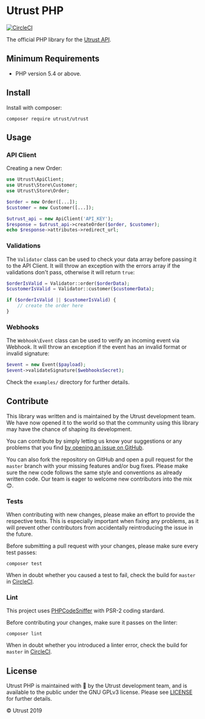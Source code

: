 # Utrust PHP

[![CircleCI](https://circleci.com/gh/utrustdev/utrust-php.svg?style=svg)](https://circleci.com/gh/utrustdev/utrust-php)

The official PHP library for the [Utrust API](https://docs.api.utrust.com).

## Minimum Requirements

- PHP version 5.4 or above.

## Install

Install with composer:

```
composer require utrust/utrust
```

## Usage

### API Client

Creating a new Order:

```php
use Utrust\ApiClient;
use Utrust\Store\Customer;
use Utrust\Store\Order;

$order = new Order([...]);
$customer = new Customer([...]);

$utrust_api = new ApiClient('API_KEY');
$response = $utrust_api->createOrder($order, $customer);
echo $response->attributes->redirect_url;
```

### Validations

The `Validator` class can be used to check your data array before passing it to the API Client.
It will throw an exception with the errors array if the validations don't pass, otherwise it will return `true`:

```php
$orderIsValid = Validator::order($orderData);
$customerIsValid = Validator::customer($customerData);

if ($orderIsValid || $customerIsValid) {
    // create the order here
}
```

### Webhooks

The `Webhook\Event` class can be used to verify an incoming event via Webhook.
It will throw an exception if the event has an invalid format or invalid signature:

```php
$event = new Event($payload);
$event->validateSignature($webhooksSecret);
```

Check the `examples/` directory for further details.

## Contribute

This library was written and is maintained by the Utrust development team.
We have now opened it to the world so that the community using this library may have the chance of shaping its development.

You can contribute by simply letting us know your suggestions or any problems that you find [by opening an issue on GitHub](https://github.com/utrustdev/utrust-php/issues/new).

You can also fork the repository on GitHub and open a pull request for the `master` branch with your missing features and/or bug fixes.
Please make sure the new code follows the same style and conventions as already written code.
Our team is eager to welcome new contributors into the mix :blush:.

### Tests

When contributing with new changes, please make an effort to provide the respective tests.
This is especially important when fixing any problems, as it will prevent other contributors
from accidentally reintroducing the issue in the future.

Before submitting a pull request with your changes, please make sure every test passes:

```
composer test
```

When in doubt whether you caused a test to fail, check the build for `master` in
[CircleCI](https://circleci.com/gh/utrustdev/utrust-php).

### Lint

This project uses [PHPCodeSniffer](https://github.com/squizlabs/PHP_CodeSniffer) with PSR-2 coding stardard.

Before contributing your changes, make sure it passes on the linter:

```
composer lint
```

When in doubt whether you introduced a linter error, check the build for `master` in
[CircleCI](https://circleci.com/gh/utrustdev/utrust-php).

## License

Utrust PHP is maintained with :purple_heart: by the Utrust development team,
and is available to the public under the GNU GPLv3 license.
Please see [LICENSE](https://github.com/utrustdev/utrust-php/blob/master/LICENSE) for further details.

&copy; Utrust 2019
